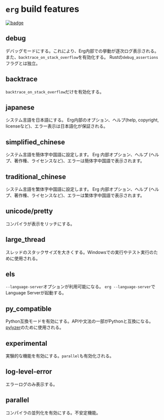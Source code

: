 # `erg` build features

[![badge](https://img.shields.io/endpoint.svg?url=https%3A%2F%2Fgezf7g7pd5.execute-api.ap-northeast-1.amazonaws.com%2Fdefault%2Fsource_up_to_date%3Fowner%3Derg-lang%26repos%3Derg%26ref%3Dmain%26path%3Ddoc/EN/dev_guide/build_features.md%26commit_hash%3Dddb483c2cf733dba776fd6a5589f28871a2c3e62)](https://gezf7g7pd5.execute-api.ap-northeast-1.amazonaws.com/default/source_up_to_date?owner=erg-lang&repos=erg&ref=main&path=doc/EN/dev_guide/build_features.md&commit_hash=ddb483c2cf733dba776fd6a5589f28871a2c3e62)

## debug

デバッグモードにする。これにより、Erg内部での挙動が逐次ログ表示される。また、`backtrace_on_stack_overflow`を有効化する。
Rustの`debug_assertions`フラグとは独立。

## backtrace

`backtrace_on_stack_overflow`だけを有効化する。

## japanese

システム言語を日本語にする。
Erg内部のオプション、ヘルプ(help, copyright, licenseなど)、エラー表示は日本語化が保証される。

## simplified_chinese

システム言語を簡体字中国語に設定します。
Erg 内部オプション、ヘルプ (ヘルプ、著作権、ライセンスなど)、エラーは簡体字中国語で表示されます。

## traditional_chinese

システム言語を繁体字中国語に設定します。
Erg 内部オプション、ヘルプ (ヘルプ、著作権、ライセンスなど)、エラーは繁体字中国語で表示されます。

## unicode/pretty

コンパイラが表示をリッチにする。

## large_thread

スレッドのスタックサイズを大きくする。Windowsでの実行やテスト実行のために使用される。

## els

`--language-server`オプションが利用可能になる。
`erg --language-server`でLanguage Serverが起動する。

## py_compatible

Python互換モードを有効にする。APIや文法の一部がPythonと互換になる。[pylyzer](https://github.com/mtshiba/pylyzer)のために使用される。

## experimental

実験的な機能を有効にする。`parallel`も有効化される。

## log-level-error

エラーログのみ表示する。

## parallel

コンパイラの並列化を有効にする。不安定機能。
